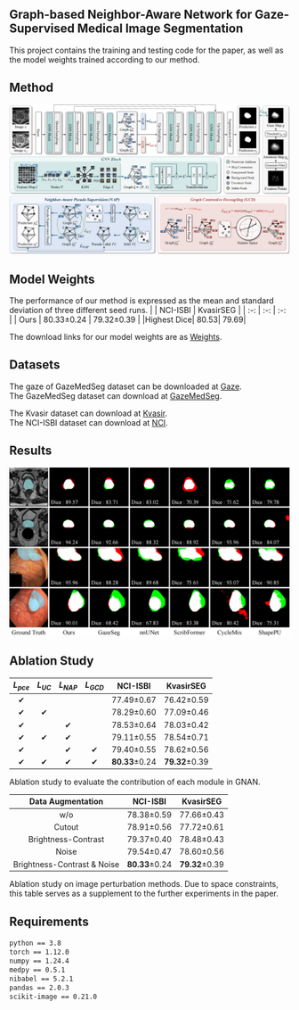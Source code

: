 ## Graph-based Neighbor-Aware Network for Gaze-Supervised Medical Image Segmentation

This project contains the training and testing code for the paper, as well as the model weights trained according to our method.

## Method
![1.0](Figure/fig-method1.png)

## Model Weights
The performance of our method is expressed as the mean and standard deviation of three different seed runs.
| |  NCI-ISBI |  KvasirSEG |
| :-: | :-: | :-: |
| Ours | 80.33±0.24 | 79.32±0.39 |
|Highest Dice| 80.53| 79.69|

The download links for our model weights are as [Weights](https://pan.baidu.com/s/1hiUfYfmO3XsEAawPg6Kazg?pwd=6be3).

## Datasets
The gaze of GazeMedSeg dataset can be downloaded at [Gaze](https://drive.google.com/drive/folders/1-38bG_81OsGVCb_trI00GSqfB_shCUQG).\
The GazeMedSeg dataset can download at [GazeMedSeg](https://drive.google.com/drive/folders/1XjgQ27R8zT8ymOTXohgl8HXntPEUbIXj).

The Kvasir dataset can download at [Kvasir](https://datasets.simula.no/kvasir-seg/).\
The NCI-ISBI dataset can download at [NCI](https://www.cancerimagingarchive.net/analysis-result/isbi-mr-prostate-2013/).

## Results
![1.0](Figure/fig-result1.png)

## Ablation Study
| $L_{pce}$ | $L_{UC}$ | $L_{NAP}$ | $L_{GCD}$ | NCI-ISBI | KvasirSEG |
| :-: | :-: | :-: | :-: | :-: | :-: |
| &#x2714;  | | | | 77.49±0.67 | 76.42±0.59 |
| &#x2714;  | &#x2714; | | | 78.29±0.60 | 77.09±0.46 |
| &#x2714;  | | &#x2714; | | 78.53±0.64 | 78.03±0.42 |
| &#x2714;  | &#x2714; | &#x2714; | | 79.11±0.55 | 78.54±0.71 |
| &#x2714;  | | &#x2714; | &#x2714; | 79.40±0.55 | 78.62±0.56 |
| &#x2714;  | &#x2714; | &#x2714; | &#x2714; | **80.33**±0.24 | **79.32**±0.39 |

Ablation study to evaluate the contribution of each module in GNAN. 

| Data Augmentation | NCI-ISBI | KvasirSEG |
| :-: | :-: | :-: |
| w/o | 78.38±0.59 | 77.66±0.43 |
| Cutout | 78.91±0.56 | 77.72±0.61 |
| Brightness-Contrast | 79.37±0.40 | 78.48±0.43 |
| Noise | 79.54±0.47 | 78.60±0.56 |
| Brightness-Contrast & Noise | **80.33**±0.24 | **79.32**±0.39 |

Ablation study on image perturbation methods. 
Due to space constraints, this table serves as a supplement to the further experiments in the paper.

## Requirements
```
python == 3.8
torch == 1.12.0
numpy == 1.24.4
medpy == 0.5.1
nibabel == 5.2.1
pandas == 2.0.3
scikit-image == 0.21.0
```
